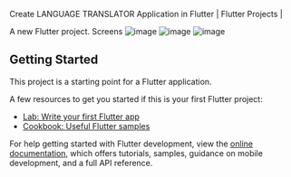 Create LANGUAGE TRANSLATOR Application in Flutter | Flutter Projects |

A new Flutter project.
Screens 
![image](https://github.com/ProjectWindy/Create-LANGUAGE-TRANSLATOR-Application-in-Flutter-/assets/76941571/25aa63fe-e50d-4576-aa1b-783e6a78c7d2)
![image](https://github.com/ProjectWindy/Create-LANGUAGE-TRANSLATOR-Application-in-Flutter-/assets/76941571/2df9c1a9-fb3d-4d8b-8b65-cb7e94b1549e)
![image](https://github.com/ProjectWindy/Create-LANGUAGE-TRANSLATOR-Application-in-Flutter-/assets/76941571/04d1bf07-5503-4115-a8b1-5641adfecbe8)


## Getting Started

This project is a starting point for a Flutter application.

A few resources to get you started if this is your first Flutter project:

- [Lab: Write your first Flutter app](https://docs.flutter.dev/get-started/codelab)
- [Cookbook: Useful Flutter samples](https://docs.flutter.dev/cookbook)

For help getting started with Flutter development, view the
[online documentation](https://docs.flutter.dev/), which offers tutorials,
samples, guidance on mobile development, and a full API reference.
